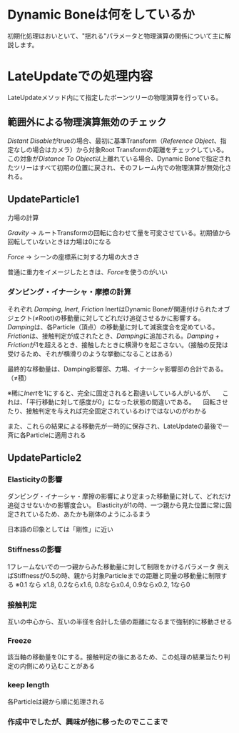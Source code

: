 <!---
 Title: Dyamic Boneは何をしているか
 Tags: Unity
 Date: 2020-07-22
-->

# Dynamic Boneは何をしているか

初期化処理はおいといて、"揺れる"パラメータと物理演算の関係について主に解説します。


# LateUpdateでの処理内容

LateUpdateメソッド内にて指定したボーンツリーの物理演算を行っている。

## 範囲外による物理演算無効のチェック

*Distant Disable*がtrueの場合、最初に基準Transform（*Reference Object*、指定なしの場合はカメラ）から対象Root Transformの距離をチェックしている。
この対象が*Distance To Object*以上離れている場合、Dynamic Boneで指定されたツリーはすべて初期の位置に戻され、そのフレーム内での物理演算が無効化される。

## UpdateParticle1
力場の計算

*Gravity* -> ルートTransformの回転に合わせて量を可変させている。初期値から回転していないときは力場は0になる

*Force* -> シーンの座標系に対する力場の大きさ

普通に重力をイメージしたときは、*Force*を使うのがいい

### ダンピング・イナーシャ・摩擦の計算
それぞれ *Damping*, *Inert*, *Friction*
InertはDynamic Boneが関連付けられたオブジェクト(≠Root)の移動量に対してどれだけ追従させるかに影響する。
*Damping*は、各Particle（頂点）の移動量に対して減衰度合を定めている。
*Friction*は、接触判定が成されたとき、*Damping*に追加される。*Damping + Friction*が1を超えるとき、接触したときに横滑りを起こさない。（接触の反発は受けるため、それが横滑りのような挙動になることはある）

最終的な移動量は、Damping影響部、力場、イナーシャ影響部の合計である。（≠積）

※稀に*Inert*を1にすると、完全に固定されると勘違いしている人がいるが、
　これは、「平行移動に対して感度が0」になった状態の間違いである。
　回転させたり、接触判定を与えれば完全固定されているわけではないのがわかる

また、これらの結果による移動先が一時的に保存され、LateUpdateの最後で一斉に各Particleに適用される

## UpdateParticle2

### Elasticityの影響

ダンピング・イナーシャ・摩擦の影響により定まった移動量に対して、どれだけ追従させないかの影響度合い。
Elasticityが1の時、一つ親から見た位置に常に固定されているため、あたかも剛体のようにふるまう

日本語の印象としては「剛性」に近い

### Stiffnessの影響

1フレームないでの一つ親からみた移動量に対して制限をかけるパラメータ
例えばStiffnessが0.5の時、親から対象Particleまでの距離と同量の移動量に制限する
※0.1 なら x1.8, 0.2ならx1.6, 0.8ならx0.4, 0.9ならx0.2, 1なら0

### 接触判定

互いの中心から、互いの半径を合計した値の距離になるまで強制的に移動させる

### Freeze

該当軸の移動量を0にする。接触判定の後にあるため、この処理の結果当たり判定の内側にめり込むことがある

### keep length



各Particleは親から順に処理される


### 作成中でしたが、興味が他に移ったのでここまで